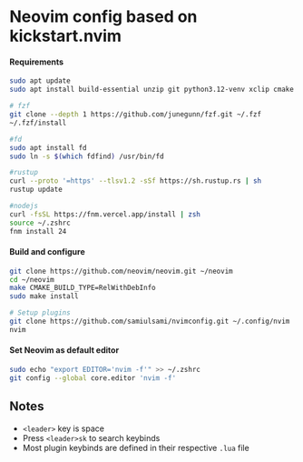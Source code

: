 # Neovim config based on kickstart.nvim

#### Requirements
```bash
sudo apt update
sudo apt install build-essential unzip git python3.12-venv xclip cmake gettext ripgrep 

# fzf
git clone --depth 1 https://github.com/junegunn/fzf.git ~/.fzf
~/.fzf/install

#fd
sudo apt install fd
sudo ln -s $(which fdfind) /usr/bin/fd

#rustup
curl --proto '=https' --tlsv1.2 -sSf https://sh.rustup.rs | sh
rustup update

#nodejs
curl -fsSL https://fnm.vercel.app/install | zsh
source ~/.zshrc
fnm install 24
```
#### Build and configure
```bash
git clone https://github.com/neovim/neovim.git ~/neovim
cd ~/neovim
make CMAKE_BUILD_TYPE=RelWithDebInfo
sudo make install

# Setup plugins
git clone https://github.com/samiulsami/nvimconfig.git ~/.config/nvim 
nvim
```


#### Set Neovim as default editor
```bash
sudo echo "export EDITOR='nvim -f'" >> ~/.zshrc
git config --global core.editor 'nvim -f'
```
## Notes
- `<leader>` key is space
- Press `<leader>sk` to search keybinds
- Most plugin keybinds are defined in their respective `.lua` file
